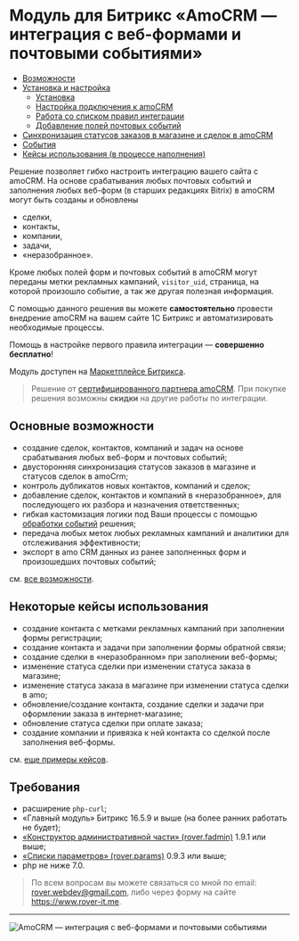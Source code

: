 # Модуль для Битрикс «AmoCRM — интеграция с веб-формами и почтовыми событиями»
* [Возможности](./capabilities.md)
* [Установка и настройка](./help.md)
    * [Установка](./help/install.md)
    * [Настройка подключения к amoCRM](./help/settings.md)
    * [Работа со списком правил интеграции](./help/rules.md)
    * [Добавление полей почтовых событий](./help/post-event-fields.md)
* [Синхронизация статусов заказов в магазине и сделок в amoCRM](./status-sync.md)
* [События](./events.md)
* [Кейсы использования (в процессе наполнения)](./examples.md)


Решение позволяет гибко настроить интеграцию вашего сайта с amoCRM. На основе срабатывания любых почтовых событий и заполнения любых веб-форм (в старших редакциях Bitrix) в amoCRM могут быть созданы и обновлены
* сделки,
* контакты, 
* компании,
* задачи,
* «неразобранное». 

Кроме любых полей форм и почтовых событий в amoCRM могут переданы метки рекламных кампаний, `visitor_uid`, страница, на которой произошло событие, а так же другая полезная информация.

С помощью данного решения вы можете <b>самостоятельно</b> провести внедрение amoCRM на вашем сайте 1C Битрикс и автоматизировать необходимые процессы.

Помощь в настройке первого правила интеграции — <b>совершенно бесплатно</b>!

Модуль доступен на [Маркетплейсе Битрикса](https://marketplace.1c-bitrix.ru/solutions/rover.amocrm/). 

> Решение от [сертифицированного партнера amoCRM](https://www.amocrm.ru/partners/private/socialpromo/?id=1354587&kind=2&binary=1&rand=9830). При покупке решения возможны <b>скидки</b> на другие работы по интеграции.

## Основные возможности
* создание сделок, контактов, компаний и задач на основе срабатывания любых веб-форм и почтовых событий;
* двусторонняя синхронизация статусов заказов в магазине и статусов сделок в amoCrm;
* контроль дубликатов новых контактов, компаний и сделок;
* добавление сделок, контактов и компаний в «неразобранное», для последующего их разбора и назначения ответственных;
* гибкая кастомизация логики под Ваши процессы с помощью [обработки событий](./events.md) решения;
* передача любых меток любых рекламных кампаний и аналитики для отслеживания эффективности;
* экспорт в amo CRM данных из ранее заполненных форм и произошедших почтовых событий;

см. [все возможности](./capabilities.md).

## Некоторые кейсы использования
* создание контакта с метками рекламных кампаний при заполнении формы регистрации; 
* создание контакта и задачи при заполнении формы обратной связи; 
* создание сделки в «неразобранном» при заполнении веб-формы; 
* изменение статуса сделки при изменении статуса заказа в магазине;
* изменение статуса заказа в магазине при изменении статуса сделки в amo;
* обновление/создание контакта, создание сделки и задачи при оформлении заказа в интернет-магазине;
* обновление статуса сделки при оплате заказа;
* создание компании и привязка к ней контакта со сделкой после заполнения веб-формы.

см. [еще примеры кейсов](./examples.md).
 
## Требования
* расширение `php-curl`; 
* «Главный модуль» Битрикс 16.5.9 и выше (на более ранних работать не будет); 
* [«Конструктор административной части» (rover.fadmin)](https://github.com/pavelshulaev/fadmin) 1.9.1 или выше; 
* [«Списки параметров» (rover.params)](https://github.com/pavelshulaev/params) 0.9.3 или выше;
* php не ниже 7.0.

> По всем вопросам вы можете связаться со мной по email: rover.webdev@gmail.com, либо через форму на сайте https://www.rover-it.me.
---
![AmoCRM — интеграция с веб-формами и почтовыми событиями](./main/logoamopng.png)
